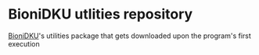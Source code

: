 # BioniDKU utlities repository
[BioniDKU](https://github.com/Bionic-OSE/BioniDKU)'s utilities package that gets downloaded upon the program's first execution
